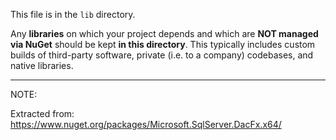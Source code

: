 This file is in the `lib` directory.

Any **libraries** on which your project depends and which are **NOT managed via NuGet** should be kept **in this directory**.
This typically includes custom builds of third-party software, private (i.e. to a company) codebases, and native libraries.

---
NOTE: 

Extracted from: https://www.nuget.org/packages/Microsoft.SqlServer.DacFx.x64/